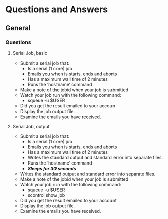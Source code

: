 # Questions and Answers

## General

### Questions

1. Serial Job, basic
   - Submit a serial job that:
     * Is a serial (1 core) job 
     * Emails you when is starts, ends and aborts
     * Has a maximum wall time of 2 minutes
     * Runs the ‘hostname’ command
   - Make a note of the jobid when your job is submitted
   - Watch your job run with the following command:
     * squeue -u $USER
   - Did you get the result emailed to your accoun
   - Display the job output file.
   - Examine the emails you have received.  
     
       
1. Serial Job, output
   - Submit a serial job that: 
     * Is a serial (1 core) job 
     * Emails you when is starts, ends and aborts
     * Has a maximum wall time of 2 minutes
     * Writes the standard output and standard error into separate files.
     * Runs the ‘hostname’ command
     * ***Sleeps for 30 seconds***
   - Writes the standard output and standard error into separate files.
   - Make a note of the jobid when your job is submitted
   - Watch your job run with the following command:
     * squeue -u $USER
     * scontrol show job <jobid>
   - Did you get the result emailed to your account
   - Display the job output file.
   - Examine the emails you have received.


